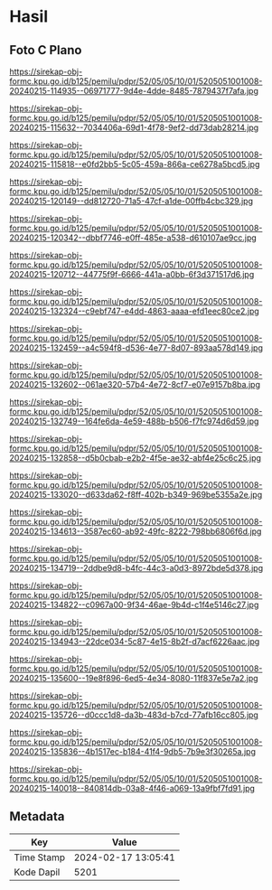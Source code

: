 # Hasil

## Foto C Plano

https://sirekap-obj-formc.kpu.go.id/b125/pemilu/pdpr/52/05/05/10/01/5205051001008-20240215-114935--06971777-9d4e-4dde-8485-7879437f7afa.jpg

https://sirekap-obj-formc.kpu.go.id/b125/pemilu/pdpr/52/05/05/10/01/5205051001008-20240215-115632--7034406a-69d1-4f78-9ef2-dd73dab28214.jpg

https://sirekap-obj-formc.kpu.go.id/b125/pemilu/pdpr/52/05/05/10/01/5205051001008-20240215-115818--e0fd2bb5-5c05-459a-866a-ce6278a5bcd5.jpg

https://sirekap-obj-formc.kpu.go.id/b125/pemilu/pdpr/52/05/05/10/01/5205051001008-20240215-120149--dd812720-71a5-47cf-a1de-00ffb4cbc329.jpg

https://sirekap-obj-formc.kpu.go.id/b125/pemilu/pdpr/52/05/05/10/01/5205051001008-20240215-120342--dbbf7746-e0ff-485e-a538-d610107ae9cc.jpg

https://sirekap-obj-formc.kpu.go.id/b125/pemilu/pdpr/52/05/05/10/01/5205051001008-20240215-120712--44775f9f-6666-441a-a0bb-6f3d371517d6.jpg

https://sirekap-obj-formc.kpu.go.id/b125/pemilu/pdpr/52/05/05/10/01/5205051001008-20240215-132324--c9ebf747-e4dd-4863-aaaa-efd1eec80ce2.jpg

https://sirekap-obj-formc.kpu.go.id/b125/pemilu/pdpr/52/05/05/10/01/5205051001008-20240215-132459--a4c594f8-d536-4e77-8d07-893aa578d149.jpg

https://sirekap-obj-formc.kpu.go.id/b125/pemilu/pdpr/52/05/05/10/01/5205051001008-20240215-132602--061ae320-57b4-4e72-8cf7-e07e9157b8ba.jpg

https://sirekap-obj-formc.kpu.go.id/b125/pemilu/pdpr/52/05/05/10/01/5205051001008-20240215-132749--164fe6da-4e59-488b-b506-f7fc974d6d59.jpg

https://sirekap-obj-formc.kpu.go.id/b125/pemilu/pdpr/52/05/05/10/01/5205051001008-20240215-132858--d5b0cbab-e2b2-4f5e-ae32-abf4e25c6c25.jpg

https://sirekap-obj-formc.kpu.go.id/b125/pemilu/pdpr/52/05/05/10/01/5205051001008-20240215-133020--d633da62-f8ff-402b-b349-969be5355a2e.jpg

https://sirekap-obj-formc.kpu.go.id/b125/pemilu/pdpr/52/05/05/10/01/5205051001008-20240215-134613--3587ec60-ab92-49fc-8222-798bb6806f6d.jpg

https://sirekap-obj-formc.kpu.go.id/b125/pemilu/pdpr/52/05/05/10/01/5205051001008-20240215-134719--2ddbe9d8-b4fc-44c3-a0d3-8972bde5d378.jpg

https://sirekap-obj-formc.kpu.go.id/b125/pemilu/pdpr/52/05/05/10/01/5205051001008-20240215-134822--c0967a00-9f34-46ae-9b4d-c1f4e5146c27.jpg

https://sirekap-obj-formc.kpu.go.id/b125/pemilu/pdpr/52/05/05/10/01/5205051001008-20240215-134943--22dce034-5c87-4e15-8b2f-d7acf6226aac.jpg

https://sirekap-obj-formc.kpu.go.id/b125/pemilu/pdpr/52/05/05/10/01/5205051001008-20240215-135600--19e8f896-6ed5-4e34-8080-11f837e5e7a2.jpg

https://sirekap-obj-formc.kpu.go.id/b125/pemilu/pdpr/52/05/05/10/01/5205051001008-20240215-135726--d0ccc1d8-da3b-483d-b7cd-77afb16cc805.jpg

https://sirekap-obj-formc.kpu.go.id/b125/pemilu/pdpr/52/05/05/10/01/5205051001008-20240215-135836--4b1517ec-b184-41f4-9db5-7b9e3f30265a.jpg

https://sirekap-obj-formc.kpu.go.id/b125/pemilu/pdpr/52/05/05/10/01/5205051001008-20240215-140018--840814db-03a8-4f46-a069-13a9fbf7fd91.jpg


## Metadata

| Key        | Value               |
| ---------- | ------------------- |
| Time Stamp | 2024-02-17 13:05:41 |
| Kode Dapil | 5201                |



